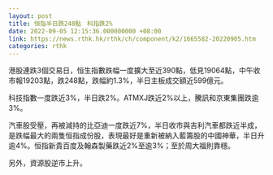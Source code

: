 ```yaml
---
layout: post
title: 恒指半日跌248點　科指跌2%
date: 2022-09-05 12:15:36.000000000 +08:00
link: https://news.rthk.hk/rthk/ch/component/k2/1665582-20220905.htm
categories: rthk
---
```


港股連跌3個交易日，恒生指數跌幅一度擴大至近390點，低見19064點，中午收市報19203點，跌248點，跌幅約1.3%，半日主板成交額近599億元。

科技指數一度跌近3%，半日跌2%。ATMXJ跌近2%以上，騰訊和京東集團跌逾3%。

汽車股受壓，再被減持的比亞迪一度跌近7%，半日收市與吉利汽車都跌近半成，是跌幅最大的兩隻恒指成份股，表現最好是重新被納入藍籌股的中國神華，半日升逾4%。恒指新貴百度及翰森製藥跌近2%至逾3%；至於周大福則靠穩。

另外，資源股逆市上升。
